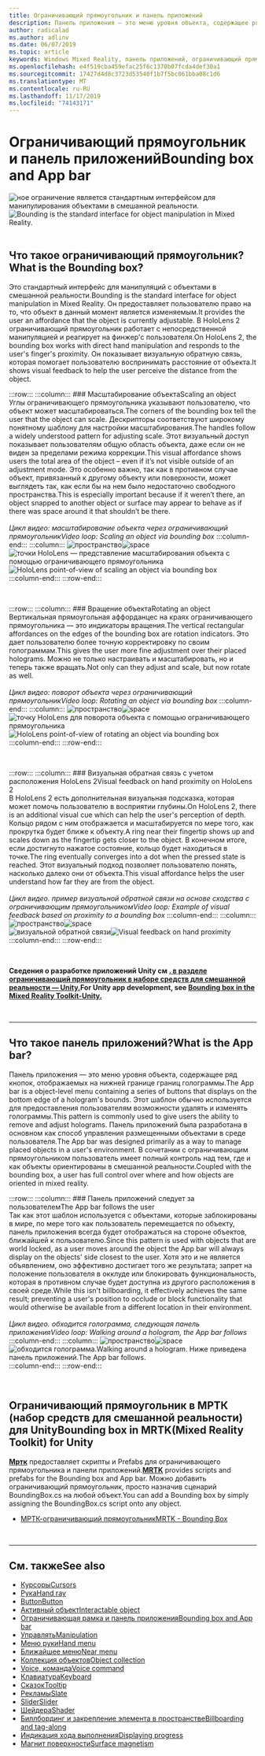 ```yaml
---
title: Ограничивающий прямоугольник и панель приложений
description: Панель приложения — это меню уровня объекта, содержащее ряд кнопок, отображаемых на нижней границе границ голограммы.
author: radicalad
ms.author: adlinv
ms.date: 06/07/2019
ms.topic: article
keywords: Windows Mixed Reality, панель приложений, ограничивающий прямоугольник
ms.openlocfilehash: e4f519cba459efac25f6c1370b07fcda4def30a1
ms.sourcegitcommit: 17427d4d8c3723d53540f1b7f5bc061bba08c1d6
ms.translationtype: MT
ms.contentlocale: ru-RU
ms.lasthandoff: 11/17/2019
ms.locfileid: "74143171"
---
```

# <a name="bounding-box-and-app-bar"></a><span data-ttu-id="9699c-104">Ограничивающий прямоугольник и панель приложений</span><span class="sxs-lookup"><span data-stu-id="9699c-104">Bounding box and App bar</span></span>
<span data-ttu-id="9699c-105">![ное ограничение является стандартным интерфейсом для манипулирования объектами в смешанной реальности.](images/UX/UX_Hero_BoundingBox.jpg)</span><span class="sxs-lookup"><span data-stu-id="9699c-105">![Bounding is the standard interface for object manipulation in Mixed Reality.](images/UX/UX_Hero_BoundingBox.jpg)</span></span><br>
<br>

## <a name="what-is-the-bounding-box"></a><span data-ttu-id="9699c-106">Что такое ограничивающий прямоугольник?</span><span class="sxs-lookup"><span data-stu-id="9699c-106">What is the Bounding box?</span></span>

<span data-ttu-id="9699c-107">Это стандартный интерфейс для манипуляций с объектами в смешанной реальности.</span><span class="sxs-lookup"><span data-stu-id="9699c-107">Bounding is the standard interface for object manipulation in Mixed Reality.</span></span> <span data-ttu-id="9699c-108">Он предоставляет пользователю право на то, что объект в данный момент является изменяемым.</span><span class="sxs-lookup"><span data-stu-id="9699c-108">It provides the user an affordance that the object is currently adjustable.</span></span> <span data-ttu-id="9699c-109">В HoloLens 2 ограничивающий прямоугольник работает с непосредственной манипуляцией и реагирует на финжер'с пользователя.</span><span class="sxs-lookup"><span data-stu-id="9699c-109">On HoloLens 2, the bounding box works with direct hand manipulation and responds to the user's finger's proximity.</span></span> <span data-ttu-id="9699c-110">Он показывает визуальную обратную связь, которая помогает пользователю воспринимать расстояние от объекта.</span><span class="sxs-lookup"><span data-stu-id="9699c-110">It shows visual feedback to help the user perceive the distance from the object.</span></span>

:::row:::
    :::column:::
        ### <a name="scaling-an-objectbr"></a><span data-ttu-id="9699c-111">Масштабирование объекта</span><span class="sxs-lookup"><span data-stu-id="9699c-111">Scaling an object</span></span><br>
        <span data-ttu-id="9699c-112">Углы ограничивающего прямоугольника указывают пользователю, что объект может масштабироваться.</span><span class="sxs-lookup"><span data-stu-id="9699c-112">The corners of the bounding box tell the user that the object can scale.</span></span> <span data-ttu-id="9699c-113">Дескрипторы соответствуют широкому понятному шаблону для настройки масштабирования.</span><span class="sxs-lookup"><span data-stu-id="9699c-113">The handles follow a widely understood pattern for adjusting scale.</span></span> <span data-ttu-id="9699c-114">Этот визуальный доступ показывает пользователям общую область объекта, даже если он не виден за пределами режима коррекции.</span><span class="sxs-lookup"><span data-stu-id="9699c-114">This visual affordance shows users the total area of the object – even if it’s not visible outside of an adjustment mode.</span></span> <span data-ttu-id="9699c-115">Это особенно важно, так как в противном случае объект, привязанный к другому объекту или поверхности, может выглядеть так, как если бы на нем было недостаточно свободного пространства.</span><span class="sxs-lookup"><span data-stu-id="9699c-115">This is especially important because if it weren’t there, an object snapped to another object or surface may appear to behave as if there was space around it that shouldn’t be there.</span></span><br>
        <br>
        <span data-ttu-id="9699c-116">*Цикл видео: масштабирование объекта через ограничивающий прямоугольник*</span><span class="sxs-lookup"><span data-stu-id="9699c-116">*Video loop: Scaling an object via bounding box*</span></span>
    :::column-end:::
        :::column:::
        <span data-ttu-id="9699c-117">![пространство](images/spacer-20x582.png)</span><span class="sxs-lookup"><span data-stu-id="9699c-117">![space](images/spacer-20x582.png)</span></span><br>
       <span data-ttu-id="9699c-118">![точки HoloLens — представление масштабирования объекта с помощью ограничивающего прямоугольника](images/HoloLens2_BoundingBox.gif)</span><span class="sxs-lookup"><span data-stu-id="9699c-118">![HoloLens point-of-view of scaling an object via bounding box](images/HoloLens2_BoundingBox.gif)</span></span><br>
    :::column-end:::
:::row-end:::

<br>

:::row:::
    :::column:::
        ### <a name="rotating-an-objectbr"></a><span data-ttu-id="9699c-119">Вращение объекта</span><span class="sxs-lookup"><span data-stu-id="9699c-119">Rotating an object</span></span><br>
        <span data-ttu-id="9699c-120">Вертикальная прямоугольная аффорданцес на краях ограничивающего прямоугольника — это индикаторы вращения.</span><span class="sxs-lookup"><span data-stu-id="9699c-120">The vertical rectangular affordances on the edges of the bounding box are rotation indicators.</span></span> <span data-ttu-id="9699c-121">Это дает пользователю более точную корректировку по своим голограммам.</span><span class="sxs-lookup"><span data-stu-id="9699c-121">This gives the user more fine adjustment over their placed holograms.</span></span> <span data-ttu-id="9699c-122">Можно не только настраивать и масштабировать, но и теперь также вращать.</span><span class="sxs-lookup"><span data-stu-id="9699c-122">Not only can they adjust and scale, but now rotate as well.</span></span><br>
        <br>
        <span data-ttu-id="9699c-123">*Цикл видео: поворот объекта через ограничивающий прямоугольник*</span><span class="sxs-lookup"><span data-stu-id="9699c-123">*Video loop: Rotating an object via bounding box*</span></span>
    :::column-end:::
        :::column:::
        <span data-ttu-id="9699c-124">![пространство](images/spacer-20x582.png)</span><span class="sxs-lookup"><span data-stu-id="9699c-124">![space](images/spacer-20x582.png)</span></span><br>
       <span data-ttu-id="9699c-125">![точку HoloLens для поворота объекта с помощью ограничивающего прямоугольника](images/HoloLens2_BoundingBox_Rotate.gif)</span><span class="sxs-lookup"><span data-stu-id="9699c-125">![HoloLens point-of-view of rotating an object via bounding box](images/HoloLens2_BoundingBox_Rotate.gif)</span></span><br>
    :::column-end:::
:::row-end:::

<br>

:::row:::
    :::column:::
        ### <a name="visual-feedback-on-hand-proximity-on-hololens-2br"></a><span data-ttu-id="9699c-126">Визуальная обратная связь с учетом расположения HoloLens 2</span><span class="sxs-lookup"><span data-stu-id="9699c-126">Visual feedback on hand proximity on HoloLens 2</span></span><br>
        <span data-ttu-id="9699c-127">В HoloLens 2 есть дополнительная визуальная подсказка, которая может помочь пользователю в восприятии глубины.</span><span class="sxs-lookup"><span data-stu-id="9699c-127">On HoloLens 2, there is an additional visual cue which can help the user's perception of depth.</span></span> <span data-ttu-id="9699c-128">Кольцо рядом с ним отображается и масштабируется по мере того, как прокрутка будет ближе к объекту.</span><span class="sxs-lookup"><span data-stu-id="9699c-128">A ring near their fingertip shows up and scales down as the fingertip gets closer to the object.</span></span> <span data-ttu-id="9699c-129">В конечном итоге, если достигнуто нажатое состояние, кольцо будет находиться в точке.</span><span class="sxs-lookup"><span data-stu-id="9699c-129">The ring eventually converges into a dot when the pressed state is reached.</span></span> <span data-ttu-id="9699c-130">Этот визуальный подход позволяет пользователю понять, насколько далеко они от объекта.</span><span class="sxs-lookup"><span data-stu-id="9699c-130">This visual affordance helps the user understand how far they are from the object.</span></span><br>
        <br>
        <span data-ttu-id="9699c-131">*Цикл видео. пример визуальной обратной связи на основе сходства с ограничивающим прямоугольником*</span><span class="sxs-lookup"><span data-stu-id="9699c-131">*Video loop: Example of visual feedback based on proximity to a bounding box*</span></span>
    :::column-end:::
        :::column:::
        <span data-ttu-id="9699c-132">![пространство](images/spacer-20x582.png)</span><span class="sxs-lookup"><span data-stu-id="9699c-132">![space](images/spacer-20x582.png)</span></span><br>
       <span data-ttu-id="9699c-133">![визуальной обратной связи](images/HoloLens2_Proximity.gif)</span><span class="sxs-lookup"><span data-stu-id="9699c-133">![Visual feedback on hand proximity](images/HoloLens2_Proximity.gif)</span></span><br>
    :::column-end:::
:::row-end:::

<br>

<span data-ttu-id="9699c-134">**Сведения о разработке приложений Unity см [. в разделе ограничивающий прямоугольник в наборе средств для смешанной реальности — Unity.](https://microsoft.github.io/MixedRealityToolkit-Unity/Documentation/README_BoundingBox.html)**</span><span class="sxs-lookup"><span data-stu-id="9699c-134">**For Unity app development, see [Bounding box in the Mixed Reality Toolkit-Unity.](https://microsoft.github.io/MixedRealityToolkit-Unity/Documentation/README_BoundingBox.html)**</span></span>

<br>

---

## <a name="what-is-the-app-bar"></a><span data-ttu-id="9699c-135">Что такое панель приложений?</span><span class="sxs-lookup"><span data-stu-id="9699c-135">What is the App bar?</span></span>

<span data-ttu-id="9699c-136">Панель приложения — это меню уровня объекта, содержащее ряд кнопок, отображаемых на нижней границе границ голограммы.</span><span class="sxs-lookup"><span data-stu-id="9699c-136">The App bar is a object-level menu containing a series of buttons that displays on the bottom edge of a hologram's bounds.</span></span> <span data-ttu-id="9699c-137">Этот шаблон обычно используется для предоставления пользователям возможности удалять и изменять голограммы.</span><span class="sxs-lookup"><span data-stu-id="9699c-137">This pattern is commonly used to give users the ability to remove and adjust holograms.</span></span> <span data-ttu-id="9699c-138">Панель приложений была разработана в основном как способ управления размещенными объектами в среде пользователя.</span><span class="sxs-lookup"><span data-stu-id="9699c-138">The App bar was designed primarily as a way to manage placed objects in a user's environment.</span></span> <span data-ttu-id="9699c-139">В сочетании с ограничивающим прямоугольником пользователь имеет полный контроль над тем, где и как объекты ориентированы в смешанной реальности.</span><span class="sxs-lookup"><span data-stu-id="9699c-139">Coupled with the bounding box, a user has full control over where and how objects are oriented in mixed reality.</span></span>

:::row:::
    :::column:::
        ### <a name="the-app-bar-follows-the-userbr"></a><span data-ttu-id="9699c-140">Панель приложений следует за пользователем</span><span class="sxs-lookup"><span data-stu-id="9699c-140">The App bar follows the user</span></span><br>
        <span data-ttu-id="9699c-141">Так как этот шаблон используется с объектами, которые заблокированы в мире, по мере того как пользователь перемещается по объекту, панель приложения всегда будет отображаться на стороне объектов, ближайшей к пользователю.</span><span class="sxs-lookup"><span data-stu-id="9699c-141">Since this pattern is used with objects that are world locked, as a user moves around the object the App bar will always display on the objects' side closest to the user.</span></span> <span data-ttu-id="9699c-142">Хотя это и не является объявлением, оно эффективно достигает того же результата; запрет на положение пользователя в окклуде или блокировать функциональность, которая в противном случае будет доступна из другого расположения в своей среде.</span><span class="sxs-lookup"><span data-stu-id="9699c-142">While this isn't billboarding, it effectively achieves the same result; preventing a user's position to occlude or block functionality that would otherwise be available from a different location in their environment.</span></span> <br>
        <br>
        <span data-ttu-id="9699c-143">*Цикл видео. обходится голограмма, следующая панель приложения*</span><span class="sxs-lookup"><span data-stu-id="9699c-143">*Video loop: Walking around a hologram, the App bar follows*</span></span>
    :::column-end:::
        :::column:::
        <span data-ttu-id="9699c-144">![пространство](images/spacer-20x582.png)</span><span class="sxs-lookup"><span data-stu-id="9699c-144">![space](images/spacer-20x582.png)</span></span><br>
       <span data-ttu-id="9699c-145">![обходится голограмма.</span><span class="sxs-lookup"><span data-stu-id="9699c-145">![Walking around a hologram.</span></span> <span data-ttu-id="9699c-146">Ниже приведена панель приложений.](images/HoloLens2_AppBarFollowing.gif)</span><span class="sxs-lookup"><span data-stu-id="9699c-146">The App bar follows.](images/HoloLens2_AppBarFollowing.gif)</span></span><br>
    :::column-end:::
:::row-end:::

<br>


## <a name="bounding-box-in-mrtkmixed-reality-toolkit-for-unity"></a><span data-ttu-id="9699c-147">Ограничивающий прямоугольник в МРТК (набор средств для смешанной реальности) для Unity</span><span class="sxs-lookup"><span data-stu-id="9699c-147">Bounding box in MRTK(Mixed Reality Toolkit) for Unity</span></span>
<span data-ttu-id="9699c-148">**[Мртк](https://github.com/Microsoft/MixedRealityToolkit-Unity)** предоставляет скрипты и Prefabs для ограничивающего прямоугольника и панели приложений.</span><span class="sxs-lookup"><span data-stu-id="9699c-148">**[MRTK](https://github.com/Microsoft/MixedRealityToolkit-Unity)** provides scripts and prefabs for the Bounding box and App bar.</span></span> <span data-ttu-id="9699c-149">Можно добавить ограничивающий прямоугольник, просто назначив сценарий BoundingBox.cs на любой объект.</span><span class="sxs-lookup"><span data-stu-id="9699c-149">You can add a Bounding box by simply assigning the BoundingBox.cs script onto any object.</span></span>

* [<span data-ttu-id="9699c-150">МРТК-ограничивающий прямоугольник</span><span class="sxs-lookup"><span data-stu-id="9699c-150">MRTK - Bounding Box</span></span>](https://microsoft.github.io/MixedRealityToolkit-Unity/Documentation/README_BoundingBox.html)


<br>

---


## <a name="see-also"></a><span data-ttu-id="9699c-151">См. также</span><span class="sxs-lookup"><span data-stu-id="9699c-151">See also</span></span>

* [<span data-ttu-id="9699c-152">Курсоры</span><span class="sxs-lookup"><span data-stu-id="9699c-152">Cursors</span></span>](cursors.md)
* [<span data-ttu-id="9699c-153">Рука</span><span class="sxs-lookup"><span data-stu-id="9699c-153">Hand ray</span></span>](point-and-commit.md)
* [<span data-ttu-id="9699c-154">Button</span><span class="sxs-lookup"><span data-stu-id="9699c-154">Button</span></span>](button.md)
* [<span data-ttu-id="9699c-155">Активный объект</span><span class="sxs-lookup"><span data-stu-id="9699c-155">Interactable object</span></span>](interactable-object.md)
* [<span data-ttu-id="9699c-156">Ограничивающая рамка и панель приложения</span><span class="sxs-lookup"><span data-stu-id="9699c-156">Bounding box and App bar</span></span>](app-bar-and-bounding-box.md)
* [<span data-ttu-id="9699c-157">Управлять</span><span class="sxs-lookup"><span data-stu-id="9699c-157">Manipulation</span></span>](direct-manipulation.md)
* [<span data-ttu-id="9699c-158">Меню руки</span><span class="sxs-lookup"><span data-stu-id="9699c-158">Hand menu</span></span>](hand-menu.md)
* [<span data-ttu-id="9699c-159">Ближайшее меню</span><span class="sxs-lookup"><span data-stu-id="9699c-159">Near menu</span></span>](near-menu.md)
* [<span data-ttu-id="9699c-160">Коллекция объектов</span><span class="sxs-lookup"><span data-stu-id="9699c-160">Object collection</span></span>](object-collection.md)
* [<span data-ttu-id="9699c-161">Voice, команда</span><span class="sxs-lookup"><span data-stu-id="9699c-161">Voice command</span></span>](voice-input.md)
* [<span data-ttu-id="9699c-162">Клавиатура</span><span class="sxs-lookup"><span data-stu-id="9699c-162">Keyboard</span></span>](keyboard.md)
* [<span data-ttu-id="9699c-163">Сказок</span><span class="sxs-lookup"><span data-stu-id="9699c-163">Tooltip</span></span>](tooltip.md)
* [<span data-ttu-id="9699c-164">Рекламы</span><span class="sxs-lookup"><span data-stu-id="9699c-164">Slate</span></span>](slate.md)
* [<span data-ttu-id="9699c-165">Slider</span><span class="sxs-lookup"><span data-stu-id="9699c-165">Slider</span></span>](slider.md)
* [<span data-ttu-id="9699c-166">Шейдера</span><span class="sxs-lookup"><span data-stu-id="9699c-166">Shader</span></span>](shader.md)
* [<span data-ttu-id="9699c-167">Биллбординг и закрепление элемента в пространстве</span><span class="sxs-lookup"><span data-stu-id="9699c-167">Billboarding and tag-along</span></span>](billboarding-and-tag-along.md)
* [<span data-ttu-id="9699c-168">Индикация хода выполнения</span><span class="sxs-lookup"><span data-stu-id="9699c-168">Displaying progress</span></span>](progress.md)
* [<span data-ttu-id="9699c-169">Магнит поверхности</span><span class="sxs-lookup"><span data-stu-id="9699c-169">Surface magnetism</span></span>](surface-magnetism.md)

